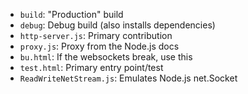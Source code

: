 * `build`: "Production" build
* `debug`: Debug build (also installs dependencies)
* `http-server.js`: Primary contribution
* `proxy.js`: Proxy from the Node.js docs
* `bu.html`: If the websockets break, use this
* `test.html`: Primary entry point/test
* `ReadWriteNetStream.js`: Emulates Node.js net.Socket
